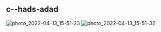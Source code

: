 ## c--hads-adad
![photo_2022-04-13_15-51-23](https://user-images.githubusercontent.com/100339904/163179797-17231821-83dc-497c-9f8c-338312d7eb26.jpg)
![photo_2022-04-13_15-51-32](https://user-images.githubusercontent.com/100339904/163179827-237f8093-a828-4565-992b-dc84992499cb.jpg)
